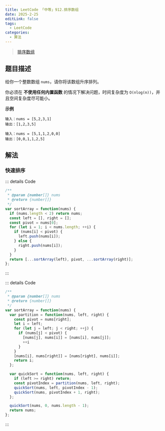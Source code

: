 ```yaml
---
title: LeetCode 「中等」912.排序数组
date: 2025-2-25
editLink: false
tags:
  - LeetCode
categories:
  - 算法
---
```


> [排序数组](https://leetcode.cn/problems/sort-an-array/description/)

## 题目描述

给你一个整数数组 `nums`，请你将该数组升序排列。

你必须在 **不使用任何内置函数** 的情况下解决问题，时间复杂度为 `O(nlog(n))`，并且空间复杂度尽可能小。

**示例**

```
输入：nums = [5,2,3,1]
输出：[1,2,3,5]

输入：nums = [5,1,1,2,0,0]
输出：[0,0,1,1,2,5]
```

## 解法

### 快速排序

::: details Code
```js
/**
 * @param {number[]} nums
 * @return {number[]}
 */
var sortArray = function(nums) {
  if (nums.length < 2) return nums;
  const left = [], right = [];
  const pivot = nums[0];
  for (let i = 1; i < nums.length; ++i) {
    if (nums[i] < pivot) {
      left.push(nums[i]);
    } else {
      right.push(nums[i]);
    }
  }
  return [...sortArray(left), pivot, ...sortArray(right)];
};
```
:::

::: details Code
```js
/**
 * @param {number[]} nums
 * @return {number[]}
 */
var sortArray = function(nums) {
  var partition = function(nums, left, right) {
    const pivot = nums[right];
    let i = left;
    for (let j = left; j < right; ++j) {
      if (nums[j] < pivot) {
        [nums[j], nums[i]] = [nums[i], nums[j]];
        ++i
      }
    }
    [nums[i], nums[right]] = [nums[right], nums[i]];
    return i;
  };

  var quickSort = function(nums, left, right) {
    if (left >= right) return;
    const pivotIndex = partition(nums, left, right);
    quickSort(nums, left, pivotIndex - 1);
    quickSort(nums, pivotIndex + 1, right);
  };

  quickSort(nums, 0, nums.length - 1);
  return nums;
};
```
:::

